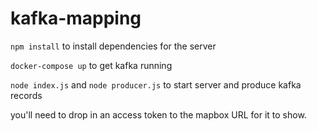 # kafka-mapping

`npm install` to install dependencies for the server


`docker-compose up` to get kafka running


`node index.js` and `node producer.js` to start server and produce kafka records

you'll need to drop in an access token to the mapbox URL for it to show.


